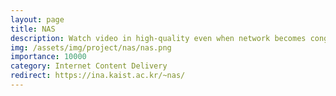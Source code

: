 ```yaml
---
layout: page
title: NAS
description: Watch video in high-quality even when network becomes congested.
img: /assets/img/project/nas/nas.png
importance: 10000
category: Internet Content Delivery
redirect: https://ina.kaist.ac.kr/~nas/
---
```

<script>
    location.replace('https://ina.kaist.ac.kr/~nas/')
</script>